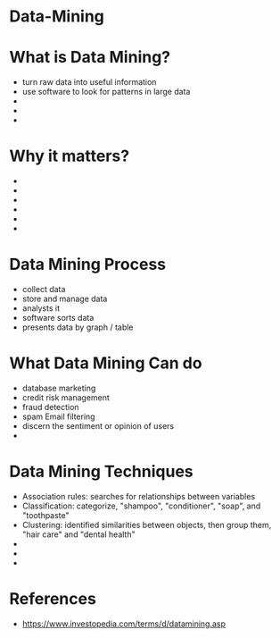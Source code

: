 # Data-Mining

# What is Data Mining?
- turn raw data into useful information
- use software to look for patterns in large data
- 
- 
- 


# Why it matters?
- 
- 
- 
- 
- 
- 


# Data Mining Process 
- collect data
- store and manage data
- analysts it
- software sorts data
- presents data by graph / table



# What Data Mining Can do 
- database marketing
- credit risk management
- fraud detection
- spam Email filtering
- discern the sentiment or opinion of users
- 



# Data Mining Techniques
- Association rules: searches for relationships between variables
- Classification: categorize, "shampoo", "conditioner", "soap", and "toothpaste"
- Clustering: identified similarities between objects, then group them, "hair care" and "dental health"
- 
- 
- 


# References
- https://www.investopedia.com/terms/d/datamining.asp